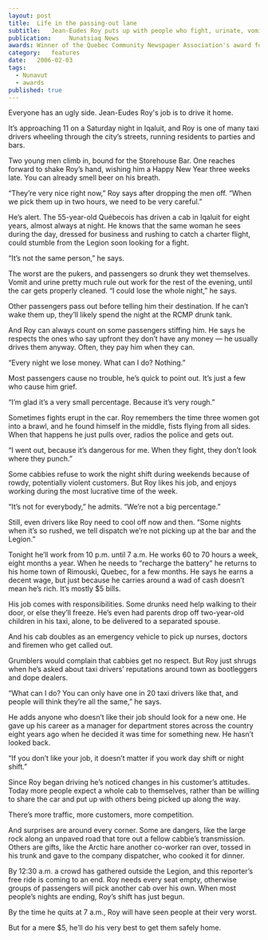 ```yaml
---
layout:	post
title:	Life in the passing-out lane
subtitle:	Jean-Eudes Roy puts up with people who fight, urinate, vomit and pass out in his car. He earns $5 a trip.
publication:     Nunatsiaq News
awards: Winner of the Quebec Community Newspaper Association's award for best features story
category:	features
date:	2006-02-03
tags: 
  - Nunavut
  - awards
published: true
---
```


Everyone has an ugly side. Jean-Eudes Roy's job is to drive it home.

It’s approaching 11 on a Saturday night in Iqaluit, and Roy is one of many taxi drivers wheeling through the city’s streets, running residents to parties and bars.

Two young men climb in, bound for the Storehouse Bar. One reaches forward to shake Roy’s hand, wishing him a Happy New Year three weeks late. You can already smell beer on his breath.

“They’re very nice right now,” Roy says after dropping the men off. “When we pick them up in two hours, we need to be very careful.” <!-- BREAK -->

He’s alert. The 55-year-old Québecois has driven a cab in Iqaluit for eight years, almost always at night. He knows that the same woman he sees during the day, dressed for business and rushing to catch a charter flight, could stumble from the Legion soon looking for a fight.

“It’s not the same person,” he says.

The worst are the pukers, and passengers so drunk they wet themselves. Vomit and urine pretty much rule out work for the rest of the evening, until the car gets properly cleaned. “I could lose the whole night,” he says.

Other passengers pass out before telling him their destination. If he can’t wake them up, they’ll likely spend the night at the RCMP drunk tank.

And Roy can always count on some passengers stiffing him. He says he respects the ones who say upfront they don’t have any money — he usually drives them anyway. Often, they pay him when they can.

“Every night we lose money. What can I do? Nothing.”

Most passengers cause no trouble, he’s quick to point out. It’s just a few who cause him grief.

“I’m glad it’s a very small percentage. Because it’s very rough.”

Sometimes fights erupt in the car. Roy remembers the time three women got into a brawl, and he found himself in the middle, fists flying from all sides. When that happens he just pulls over, radios the police and gets out.

“I went out, because it’s dangerous for me. When they fight, they don’t look where they punch.”

Some cabbies refuse to work the night shift during weekends because of rowdy, potentially violent customers. But Roy likes his job, and enjoys working during the most lucrative time of the week.

“It’s not for everybody,” he admits. “We’re not a big percentage.”

Still, even drivers like Roy need to cool off now and then. “Some nights when it’s so rushed, we tell dispatch we’re not picking up at the bar and the Legion.”

Tonight he’ll work from 10 p.m. until 7 a.m. He works 60 to 70 hours a week, eight months a year. When he needs to “recharge the battery” he returns to his home town of Rimouski, Quebec, for a few months. He says he earns a decent wage, but just because he carries around a wad of cash doesn’t mean he’s rich. It’s mostly $5 bills.

His job comes with responsibilities. Some drunks need help walking to their door, or else they’ll freeze. He’s even had parents drop off two-year-old children in his taxi, alone, to be delivered to a separated spouse.

And his cab doubles as an emergency vehicle to pick up nurses, doctors and firemen who get called out.

Grumblers would complain that cabbies get no respect. But Roy just shrugs when he’s asked about taxi drivers’ reputations around town as bootleggers and dope dealers.

“What can I do? You can only have one in 20 taxi drivers like that, and people will think they’re all the same,” he says.

He adds anyone who doesn’t like their job should look for a new one. He gave up his career as a manager for department stores across the country eight years ago when he decided it was time for something new. He hasn’t looked back.

“If you don’t like your job, it doesn’t matter if you work day shift or night shift.”

Since Roy began driving he’s noticed changes in his customer’s attitudes. Today more people expect a whole cab to themselves, rather than be willing to share the car and put up with others being picked up along the way.

There’s more traffic, more customers, more competition.

And surprises are around every corner. Some are dangers, like the large rock along an unpaved road that tore out a fellow cabbie’s transmission. Others are gifts, like the Arctic hare another co-worker ran over, tossed in his trunk and gave to the company dispatcher, who cooked it for dinner.

By 12:30 a.m. a crowd has gathered outside the Legion, and this reporter’s free ride is coming to an end. Roy needs every seat empty, otherwise groups of passengers will pick another cab over his own. When most people’s nights are ending, Roy’s shift has just begun.

By the time he quits at 7 a.m., Roy will have seen people at their very worst.

But for a mere $5, he’ll do his very best to get them safely home.